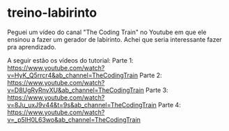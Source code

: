 # treino-labirinto
Peguei um vídeo do canal "The Coding Train" no Youtube em que ele ensinou a fazer um gerador de labirinto.
Achei que seria interessante fazer pra aprendizado.

A seguir estão os vídeos do tutorial:
 Parte 1: https://www.youtube.com/watch?v=HyK_Q5rrcr4&ab_channel=TheCodingTrain
 Parte 2: https://www.youtube.com/watch?v=D8UgRyRnvXU&ab_channel=TheCodingTrain
 Parte 3: https://www.youtube.com/watch?v=8Ju_uxJ9v44&t=9s&ab_channel=TheCodingTrain
 Parte 4: https://www.youtube.com/watch?v=_p5IH0L63wo&ab_channel=TheCodingTrain
